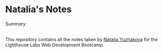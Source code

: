 # Natalia's Notes
###### Summary

This repository contains all the notes taken by [Natalia Yuzhakova](https://github.com/yuzhakova) for the Lighthouse Labs Web Development Bootcamp.